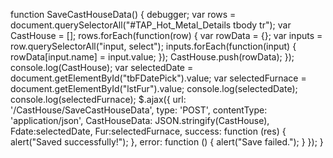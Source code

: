  function SaveCastHouseData() {
            debugger;
            var rows = document.querySelectorAll("#TAP_Hot_Metal_Details tbody tr");
            var CastHouse = [];
            rows.forEach(function(row) {
                var rowData = {};
                var inputs = row.querySelectorAll("input, select");
                inputs.forEach(function(input) {
                    rowData[input.name] = input.value;
                });
                CastHouse.push(rowData);
            });
            console.log(CastHouse);
            var selectedDate = document.getElementById("tbFDatePick").value;
            var selectedFurnace = document.getElementById("lstFur").value;
            console.log(selectedDate);
            console.log(selectedFurnace);
            $.ajax({
                url: '/CastHouse/SaveCastHouseData',
                type: 'POST',
                contentType: 'application/json',
                CastHouseData: JSON.stringify(CastHouse),
                Fdate:selectedDate,
                Fur:selectedFurnace,
                success: function (res) {
                    alert("Saved successfully!");
                },
                error: function () {
                    alert("Save failed.");
                }
            });
        }
